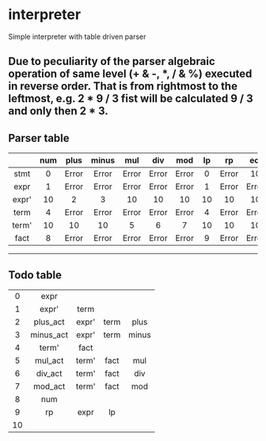 # interpreter
Simple interpreter with table driven parser

Due to peculiarity of the parser algebraic operation of same level (+ & -, *, / & %) executed in
reverse order. That is from rightmost to the leftmost, e.g. 2 * 9 / 3 fist will be calculated 9 / 3
and only then 2 * 3.
---
## Parser table
|       | num | plus  | minus | mul   | div   | mod   | lp  | rp    | eol   | eoi   | unknown |
| :---: | :-: | :---: | :---: | :---: | :---: | :---: | :-: | :---: | :---: | :---: | :-----: |
| stmt  | 0   | Error | Error | Error | Error | Error | 0   | Error | 10    | 10    | Error   |
| expr  | 1   | Error | Error | Error | Error | Error | 1   | Error | Error | Error | Error   |
| expr' | 10  | 2     |	3     | 10    | 10    | 10    | 10  | 10    | 10    | 10    | Error   |
| term  | 4   | Error | Error | Error | Error | Error | 4   | Error | Error | Error | Error   |
| term' | 10  | 10    |	10    | 5     |	6     | 7     |	10  | 10    | 10    | 10    | Error   |
| fact  | 8   | Error | Error | Error | Error | Error | 9   | Error | Error | Error | Error   |
---
## Todo table
|     |           |       |      |       |
| :-: | :-------: | :---: | :--: | :---: |
| 0   | expr      |       |      |       |
| 1   | expr'     | term  |	 |       |
| 2   | plus_act  | expr' | term | plus  |
| 3   | minus_act | expr' | term | minus |
| 4   | term'     | fact  |      |       |
| 5   | mul_act   | term' | fact | mul   |
| 6   | div_act   | term' | fact | div   |
| 7   | mod_act   | term' | fact | mod   |
| 8   | num	  |	  |      |       |
| 9   | rp	  | expr  | lp   |       |
| 10  |		  |       |      |       |
